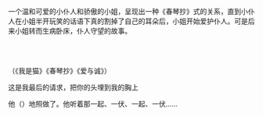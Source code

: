 
一个温和可爱的小仆人和骄傲的小姐，呈现出一种《春琴抄》式的关系，直到小仆人在小姐半开玩笑的话语下真的割掉了自己的耳朵后，小姐开始爱护仆人。可是后来小姐转而生病卧床，仆人守望的故事。

<br/><br/>

（《我是猫》《春琴抄》《爱与诚》）

这是我最后的请求，把你的头埋到我的胸上

他（）地照做了。他听着那一起、一伏、一起、一伏……
